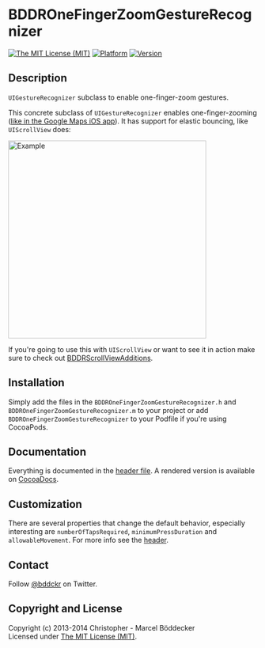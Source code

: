 # BDDROneFingerZoomGestureRecognizer
[![The MIT License (MIT)](https://go-shields.herokuapp.com/license-MIT-blue.png)][MIT]
[![Platform](https://cocoapod-badges.herokuapp.com/p/BDDROneFingerZoomGestureRecognizer/badge.png)][CocoaDocs]
[![Version](https://cocoapod-badges.herokuapp.com/v/BDDROneFingerZoomGestureRecognizer/badge.png)][CocoaDocs]

## Description

`UIGestureRecognizer` subclass to enable one-finger-zoom gestures.

This concrete subclass of `UIGestureRecognizer` enables one-finger-zooming ([like in the Google Maps iOS app](http://littlebigdetails.com/post/51559128905/)). It has support for elastic bouncing, like `UIScrollView` does:

<img src="https://github.com/bddckr/BDDROneFingerZoomGestureRecognizer/raw/master/Example.gif" alt="Example" style="height: 400px;"/>

If you're going to use this with `UIScrollView` or want to see it in action make sure to check out [BDDRScrollViewAdditions](https://github.com/bddckr/BDDRScrollViewAdditions).

## Installation

Simply add the files in the `BDDROneFingerZoomGestureRecognizer.h` and `BDDROneFingerZoomGestureRecognizer.m` to your project or add `BDDROneFingerZoomGestureRecognizer` to your Podfile if you're using CocoaPods.

## Documentation

Everything is documented in the [header file][header]. A rendered version is available on [CocoaDocs].

## Customization

There are several properties that change the default behavior, especially interesting are `numberOfTapsRequired`, `minimumPressDuration` and `allowableMovement`. For more info see the [header].

## Contact

Follow [@bddckr](https://twitter.com/bddckr) on Twitter.

## Copyright and License

Copyright (c) 2013-2014 Christopher - Marcel Böddecker  
Licensed under [The MIT License (MIT)][MIT].

[MIT]: http://choosealicense.com/licenses/mit
[CocoaDocs]: http://cocoadocs.org/docsets/BDDROneFingerZoomGestureRecognizer
[header]: https://github.com/bddckr/BDDROneFingerZoomGestureRecognizer/blob/master/BDDROneFingerZoomGestureRecognizer/BDDROneFingerZoomGestureRecognizer.h
